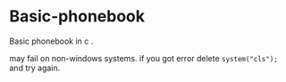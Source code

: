 # Basic-phonebook
Basic phonebook in c .


may fail on non-windows systems. if you got error delete ```system("cls");``` and try again.
